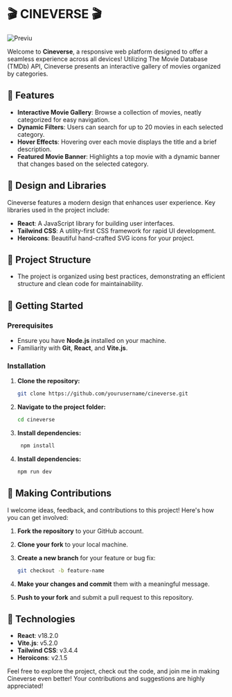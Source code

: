 # 🎬 CINEVERSE 🎬
![Previu](https://i.ibb.co/K77h0bQ/cineversees.png)

Welcome to **Cineverse**, a responsive web platform designed to offer a seamless experience across all devices! Utilizing The Movie Database (TMDb) API, Cineverse presents an interactive gallery of movies organized by categories.

## 🌟 Features

- **Interactive Movie Gallery**: Browse a collection of movies, neatly categorized for easy navigation.
- **Dynamic Filters**: Users can search for up to 20 movies in each selected category.
- **Hover Effects**: Hovering over each movie displays the title and a brief description.
- **Featured Movie Banner**: Highlights a top movie with a dynamic banner that changes based on the selected category.

## 🎨 Design and Libraries

Cineverse features a modern design that enhances user experience. Key libraries used in the project include:

- **React**: A JavaScript library for building user interfaces.
- **Tailwind CSS**: A utility-first CSS framework for rapid UI development.
- **Heroicons**: Beautiful hand-crafted SVG icons for your project.

## 📁 Project Structure

- The project is organized using best practices, demonstrating an efficient structure and clean code for maintainability.

## 🚀 Getting Started

### Prerequisites

- Ensure you have **Node.js** installed on your machine.
- Familiarity with **Git**, **React**, and **Vite.js**.

### Installation

1. **Clone the repository:**

   ```bash
   git clone https://github.com/yourusername/cineverse.git
   
2. **Navigate to the project folder:**

   ```bash
   cd cineverse
   
3. **Install dependencies:**
    ```bash
     npm install

4. **Install dependencies:**

   ```bash
   npm run dev
## 🔄 Making Contributions
I welcome ideas, feedback, and contributions to this project! Here's how you can get involved:
1. **Fork the repository** to your GitHub account.
2. **Clone your fork** to your local machine.
3. **Create a new branch** for your feature or bug fix:
   ```bash
   git checkout -b feature-name
4. **Make your changes and commit** them with a meaningful message.
   
5. **Push to your fork** and submit a pull request to this repository.
## 🔧 Technologies
- **React**: v18.2.0
- **Vite.js**: v5.2.0
- **Tailwind CSS**: v3.4.4
- **Heroicons**: v2.1.5

Feel free to explore the project, check out the code, and join me in making Cineverse even better! Your contributions and suggestions are highly appreciated!
